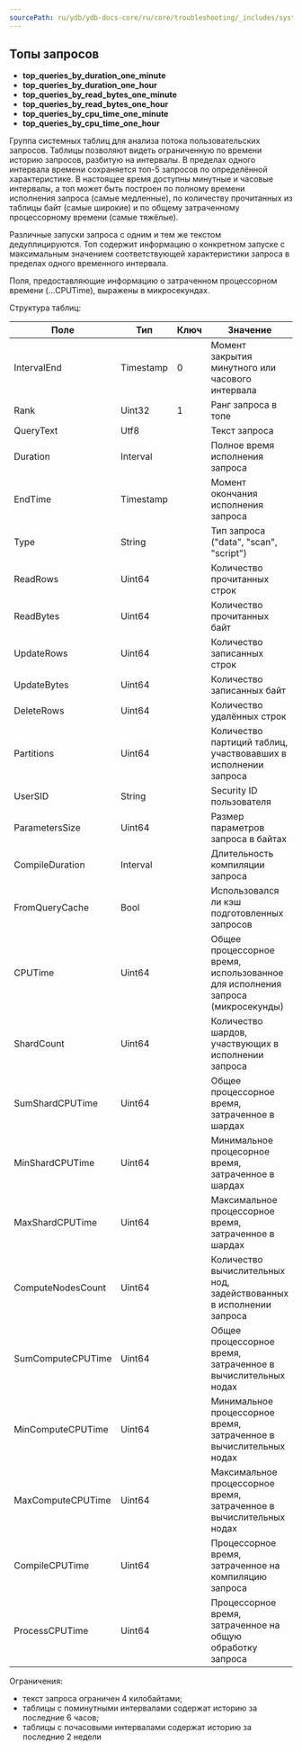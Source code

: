 ```yaml
---
sourcePath: ru/ydb/ydb-docs-core/ru/core/troubleshooting/_includes/system_views/tops_header.md
---
```

## Топы запросов

* **top_queries_by_duration_one_minute**
* **top_queries_by_duration_one_hour**
* **top_queries_by_read_bytes_one_minute**
* **top_queries_by_read_bytes_one_hour**
* **top_queries_by_cpu_time_one_minute**
* **top_queries_by_cpu_time_one_hour**

Группа системных таблиц для анализа потока пользовательских запросов. Таблицы позволяют видеть ограниченную по времени историю запросов, разбитую на интервалы. В пределах одного интервала времени сохраняется топ-5 запросов по определённой характеристике. В настоящее время доступны минутные и часовые интервалы, а топ может быть построен по полному времени исполнения запроса (самые медленные), по количеству прочитанных из таблицы байт (самые широкие) и по общему затраченному процессорному времени (самые тяжёлые).

Различные запуски запроса с одним и тем же текстом дедуплицируются. Топ содержит информацию о конкретном запуске с максимальным значением соответствующей характеристики запроса в пределах одного временного интервала.

Поля, предоставляющие информацию о затраченном процессорном времени (...CPUTime), выражены в микросекундах.

Структура таблиц:

| **Поле** | **Тип** | **Ключ** | **Значение** |
|---|---|---|---|
| IntervalEnd | Timestamp | 0 | Момент закрытия минутного или часового интервала
| Rank | Uint32 | 1 | Ранг запроса в топе
| QueryText | Utf8 | | Текст запроса
| Duration | Interval | | Полное время исполнения запроса
| EndTime | Timestamp | | Момент окончания исполнения запроса
| Type | String | | Тип запроса ("data", "scan", "script")
| ReadRows | Uint64 | | Количество прочитанных строк
| ReadBytes | Uint64 | | Количество прочитанных байт
| UpdateRows | Uint64 | | Количество записанных строк
| UpdateBytes | Uint64 | | Количество записанных байт
| DeleteRows | Uint64 | | Количество удалённых строк
| Partitions | Uint64 | | Количество партиций таблиц, участвовавших в исполнении запроса
| UserSID | String | | Security ID пользователя
| ParametersSize | Uint64 | | Размер параметров запроса в байтах
| CompileDuration | Interval | | Длительность компиляции запроса
| FromQueryCache | Bool | | Использовался ли кэш подготовленных запросов
| CPUTime | Uint64 | | Общее процессорное время, использованное для исполнения запроса (микросекунды)
| ShardCount | Uint64 | | Количество шардов, участвующих в исполнении запроса
| SumShardCPUTime | Uint64 | | Общее процессорное время, затраченное в шардах
| MinShardCPUTime | Uint64 | | Минимальное процесорное время, затраченное в шардах
| MaxShardCPUTime | Uint64 | | Максимальное процессорное время, затраченное в шардах
| ComputeNodesCount | Uint64 | | Количество вычислительных нод, задействованных в исполнении запроса
| SumComputeCPUTime | Uint64 | | Общее процессорное время, затраченное в вычислительных нодах
| MinComputeCPUTime | Uint64 | | Минимальное процессорное время, затраченное в вычислительных нодах
| MaxComputeCPUTime | Uint64 | | Максимальное процессорное время, затраченное в вычислительных нодах
| CompileCPUTime | Uint64 | | Процессорное время, затраченное на компиляцию запроса
| ProcessCPUTime | Uint64 | | Процессорное время, затраченное на общую обработку запроса

Ограничения:

* текст запроса ограничен 4 килобайтами;
* таблицы с поминутными интервалами содержат историю за последние 6 часов;
* таблицы c почасовыми интервалами содержат историю за последние 2 недели
